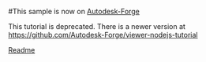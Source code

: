 #This sample is now on [Autodesk-Forge](https://github.com/Autodesk-Forge/viewer-nodejs-tutorial)

This tutorial is deprecated. There is a newer version at https://github.com/Autodesk-Forge/viewer-nodejs-tutorial

[Readme](https://github.com/Developer-Autodesk/viewer-javascript-tutorial/blob/master/README_.md)
